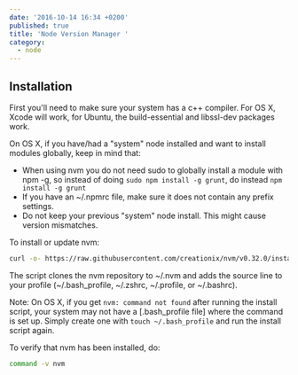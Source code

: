 ```yaml
---
date: '2016-10-14 16:34 +0200'
published: true
title: 'Node Version Manager '
category:
  - node
---
```


## Installation

First you'll need to make sure your system has a c++ compiler. For OS X, Xcode will work, for Ubuntu, the build-essential and libssl-dev packages work.

On OS X, if you have/had a "system" node installed and want to install modules globally, keep in mind that:

* When using nvm you do not need sudo to globally install a module with npm -g, so instead of doing `sudo npm install -g grunt`, do instead `npm install -g grunt`
* If you have an ~/.npmrc file, make sure it does not contain any prefix settings.
* Do not keep your previous "system" node install. This might cause version mismatches.

To install or update nvm:

```bash
curl -o- https://raw.githubusercontent.com/creationix/nvm/v0.32.0/install.sh | bash
```

The script clones the nvm repository to ~/.nvm and adds the source line to your profile (~/.bash_profile, ~/.zshrc, ~/.profile, or ~/.bashrc).

Note: On OS X, if you get `nvm: command not found` after running the install script, your system may not have a [.bash_profile file] where the command is set up. Simply create one with `touch ~/.bash_profile` and run the install script again.

To verify that nvm has been installed, do:

```bash
command -v nvm
```

